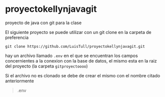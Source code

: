 # proyectokellynjavagit
proyecto de java con git para la clase

El siguiente proyecto se puede utilizar con un git clone en la carpeta de preferencia

```
git clone https://github.com/LuisTull/proyectokellynjavagit.git
```

hay un archivo llamado `.env` en el que se encuentran los campos concernientes a la conexion con la base de datos, el mismo esta en la raiz del proyecto (la carpeta `gitproyectoooo`)

Si el archivo no es clonado se debe de crear el mismo con el nombre citado anteriormente 
> .env
